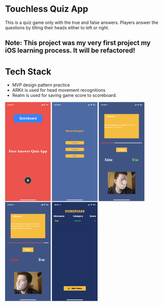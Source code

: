 #  Touchless Quiz App

This is a quiz game only with the true and false answers. 
Players answer the questions by tilting their heads either to left or right.

## Note: This project was my very first project my iOS learning process. It will be refactored!



# Tech Stack

- MVP design pattern practice
- ARKit is used for head movement recognitions
- Realm is used for saving game score to scoreboard.



<p float="left">
  <img src="https://raw.githubusercontent.com/canyoldas0/TouchlessQuiz/main/TouchlessQuiz/Images/IMG_2171.PNG" width="150" />
    <img src="https://raw.githubusercontent.com/canyoldas0/TouchlessQuiz/main/TouchlessQuiz/Images/IMG_2173.PNG" width="150" />
      <img src="https://raw.githubusercontent.com/canyoldas0/TouchlessQuiz/main/TouchlessQuiz/Images/IMG_2175.PNG" width="150" />
        <img src="https://raw.githubusercontent.com/canyoldas0/TouchlessQuiz/main/TouchlessQuiz/Images/IMG_2176.PNG" width="150" />
          <img src="https://raw.githubusercontent.com/canyoldas0/TouchlessQuiz/main/TouchlessQuiz/Images/IMG_2174.PNG" width="150" />

</p>
